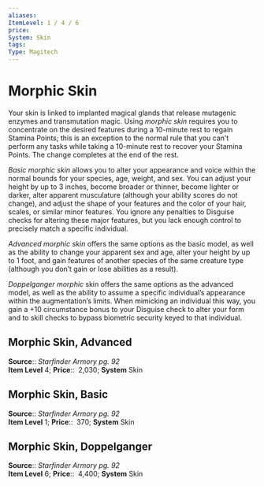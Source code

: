 ```yaml
---
aliases: 
ItemLevel: 1 / 4 / 6
price:  
System: Skin
tags: 
Type: Magitech
---
```


# Morphic Skin

Your skin is linked to implanted magical glands that release mutagenic enzymes and transmutation magic. Using _morphic skin_ requires you to concentrate on the desired features during a 10-minute rest to regain Stamina Points; this is an exception to the normal rule that you can’t perform any tasks while taking a 10-minute rest to recover your Stamina Points. The change completes at the end of the rest.  
  
_Basic morphic skin_ allows you to alter your appearance and voice within the normal bounds for your species, age, weight, and sex. You can adjust your height by up to 3 inches, become broader or thinner, become lighter or darker, alter apparent musculature (although your ability scores do not change), and adjust the shape of your features and the color of your hair, scales, or similar minor features. You ignore any penalties to Disguise checks for altering these major features, but you lack enough control to precisely match a specific individual.  
  
_Advanced morphic skin_ offers the same options as the basic model, as well as the ability to change your apparent sex and age, alter your height by up to 1 foot, and gain features of another species of the same creature type (although you don’t gain or lose abilities as a result).  
  
_Doppelganger morphic_ skin offers the same options as the advanced model, as well as the ability to assume a specific individual’s appearance within the augmentation’s limits. When mimicking an individual this way, you gain a +10 circumstance bonus to your Disguise check to alter your form and to skill checks to bypass biometric security keyed to that individual.  

## Morphic Skin, Advanced

**Source**:: _Starfinder Armory pg. 92_  
**Item Level** 4;
**Price**::  2,030; **System** Skin  

## Morphic Skin, Basic

**Source**:: _Starfinder Armory pg. 92_  
**Item Level** 1;
**Price**::  370; **System** Skin  
  

## Morphic Skin, Doppelganger

**Source**:: _Starfinder Armory pg. 92_  
**Item Level** 6;
**Price**::  4,400; **System** Skin
